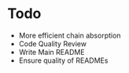 # Todo
- More efficient chain absorption
- Code Quality Review
- Write Main README
- Ensure quality of READMEs